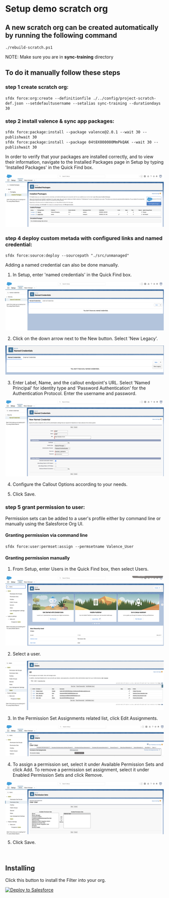 # Setup demo scratch org

## A new scratch org can be created automatically by running the following command

```
./rebuild-scratch.ps1
```

NOTE: Make sure you are in __sync-training__ directory


## To do it manually follow these steps
### step 1 create scratch org:

```
sfdx force:org:create --definitionfile ./../config/project-scratch-def.json --setdefaultusername --setalias sync-training --durationdays 30
```

### step 2 install valence & sync app packages:

```
sfdx force:package:install --package valence@2.0.1 --wait 30 --publishwait 30
sfdx force:package:install --package 04t8X000000MmPkQAK --wait 30 --publishwait 30
```

In order to verify that your packages are installed correctly, and to view their information, navigate to the Installed Packages page in Setup by typing 'Installed Packages' in the Quick Find box.

![Installed Packages](docs/images/installed_packages.png)

### step 4 deploy custom metada with configured links and named credential:

```
sfdx force:source:deploy --sourcepath "./src/unmanaged"
```

Adding a named credential can also be done manually.

1. In Setup, enter 'named credentials' in the Quick Find box.

![Named Credentials](docs/images/named_credentials.png)

2. Click on the down arrow next to the New button. Select 'New Legacy'.

![New Legacy](docs/images/new_legacy.png)

3. Enter Label, Name, and the callout endpoint's URL. Select 'Named Principal' for identity type and 'Password Authentication' for the Authentication Protocol. Enter the username and password.

![New Named Credential Creation](docs/images/new_named_credential.png)

4. Configure the Callout Options according to your needs.

5. Click Save.


### step 5 grant permission to user:

Permission sets can be added to a user's profile either by command line or manually using the Salesforce Org UI.

#### Granting permission via command line

```
sfdx force:user:permset:assign --permsetname Valence_User
```

#### Granting permission manually

1. From Setup, enter Users in the Quick Find box, then select Users.

![User Search](docs/images/users_lookup.png)

2. Select a user.

![Select a User](docs/images/select_user.png)

3. In the Permission Set Assignments related list, click Edit Assignments.

![Permission Set Assignments](docs/images/permission_set_assignments.png)

4. To assign a permission set, select it under Available Permission Sets and click Add. To remove a permission set assignment, select it  under Enabled Permission Sets and click Remove.

![Assign Valence User Permission Set](docs/images/valence_user_assigned.png)

5. Click Save.

<br>

## Installing

Click this button to install the Filter into your org.

<a href="https://githubsfdeploy.herokuapp.com?owner=valence-filters&repo=constants&ref=main">
  <img alt="Deploy to Salesforce"
       src="https://raw.githubusercontent.com/afawcett/githubsfdeploy/master/deploy.png">
</a>